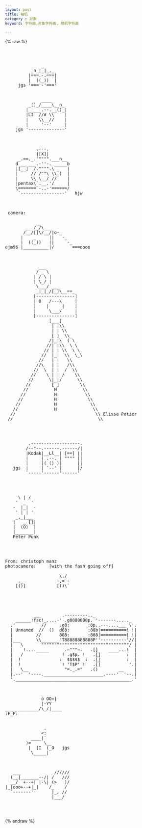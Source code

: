 ```yaml
---
layout: post
title: 相机
category : 对象
keyword: 字符画,对象字符画, 相机字符画

---
```

{% raw %}
<pre>



              _
          _n_|_|_,_
         |===.-.===|
         |  ((_))  |
     jgs '==='-'==='


              ____
         _[]_/____\__n_
        |_____.--.__()_|
        |LI  //# \\    |
        |    \\__//    |
        |     '--'     |
    jgs '--------------'



            .---.
            |[X]|
     _.==._.""""".___n__
    d __ ___.-''-. _____b
    |[__]  /."""".\ _   |
    |     // /""\ \\_)  |
    |     \\ \__/ //    |
    |pentax\`.__.'/     |
    \=======`-..-'======/
     `-----------------'   hjw



 camera:

            __
        __ /_/\___
       /__/[]\/__/|o-_
      |    _     ||   -_
      |  ((_))   ||     -_
ejm96 |__________|/       ===oooo



             ___
            / _ \
           | / \ |
           | \_/ |
            \___/ ___
            _|_|_/[_]\__==_
           [---------------]
           | O   /---\     |
           |    |     |    |
           |     \___/     |
           [---------------]
                 [___]
                  | |\\
                  | | \\
                  [ ]  \\_
                 /|_|\  ( \
                //| |\\  \ \
               // | | \\  \ \
              //  |_|  \\  \_\
             //   | |   \\
            //\   | |   /\\
           //  \  | |  /  \\
          //    \ | | /    \\
         //      \|_|/      \\
        //        [_]        \\
       //          H          \\
      //           H           \\
     //            H            \\
    //             H             \\
   //              H              \\
  //                               \\ Elissa Potier
 //                                 \\




         .-------------------.
        /--"--.------.------/|
        |Kodak|__Ll__| [==] ||
        |     | .--. | """" ||
        |     |( () )|      ||
   jgs  |     | `--' |      |/
        `-----'------'------'




     \ | /
    '  _  '
   -  |_|  -
    ' | | '
    _,_|___
   |   _ []|
   |  (O)  |
   |_______|
   Peter Punk




From: christoph manz
photocamera:     [with the fash going off]

                     \./
     ._             -,= -
    [()]            [()\`





           ___        .---------.._
    ______!fsc!_....-' .g8888888p. '-------....._
  .'          //     .g8:       :8p..---....___ \'.
  | Unnamed  //  ()  d88:       :88b|==========! !|
  |         //       888:       :888|==========| !|
  |___      \\_______'T88888888888P''----------'//|   
  |   \       """"""""""""""""""""""""""""""""""/ |   
  |    !...._____      .="""=.   .[]    ____...!  |   
  |   /               ! .g$p. !   .[]          :  |   
  |  !               :  $$$$$  :  .[]          :  |   
  |  !                ! 'T$P' !   .[]           '.|   
  |   \__              "=._.="   .()        __    |   
  |.--'  '----._______________________.----'  '--.|
  '._____________________________________________.'   



              o OO=|
              |-YY
_____________/\_/|____
:F_P:


               .
              <:
          ____|`
        )=     \__
         |  [I  (_O   jgs
          \_____|



   ___             //////
  (__|_______--/| /   ///
  __/  +--+| |-\| (>   )/
|_|ooo+--+|_|    /_    /
  `-------'       |_, //
                  |___/


 </pre>
{% endraw %}
